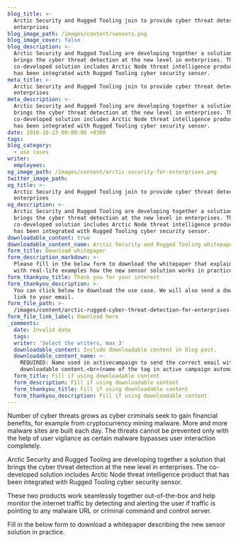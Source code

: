 ```yaml
---
blog_title: >-
  Arctic Security and Rugged Tooling join to provide cyber threat detection for
  enterprises
blog_image_path: /images/content/sensors.png
blog_image_cover: false
blog_description: >-
  Arctic Security and Rugged Tooling are developing together a solution that
  brings the cyber threat detection at the new level in enterprises. The
  co-developed solution includes Arctic Node threat intelligence product that
  has been integrated with Rugged Tooling cyber security sensor.
meta_title: >-
  Arctic Security and Rugged Tooling join to provide cyber threat detection for
  enterprises
meta_description: >-
  Arctic Security and Rugged Tooling are developing together a solution that
  brings the cyber threat detection at the new level in enterprises. The
  co-developed solution includes Arctic Node threat intelligence product that
  has been integrated with Rugged Tooling cyber security sensor.
date: 2018-10-23 00:00:00 +0300
tags:
blog_category:
  - use cases
writer:
  employees:
og_image_path: /images/content/arctic-security-for-enterprises.png
twitter_image_path:
og_title: >-
  Arctic Security and Rugged Tooling join to provide cyber threat detection for
  enterprises
og_description: >-
  Arctic Security and Rugged Tooling are developing together a solution that
  brings the cyber threat detection at the new level in enterprises. The
  co-developed solution includes Arctic Node threat intelligence product that
  has been integrated with Rugged Tooling cyber security sensor.
downloadable_content: true
downloadable_content_name: Arctic Security and Rugged Tooling whitepaper
form_title: Download whitepaper
form_description_markdown: >-
  Please fill in the below form to download the whitepaper that explains you
  with real-life examples how the new sensor solution works in practice.
form_thankyou_title: Thank you for your interest
form_thankyou_description: >-
  You can click below to download the use case. We will also send a download
  link to your email.
form_file_path: >-
  /images/content/arctic-rugged-cyber-threat-detection-for-enterprises-whitepaper.pdf
form_file_link_label: Download here
_comments:
  date: Invalid date
  tags:
  writer: 'Select the writers, max 3'
  downloadable_content: Include downloadable content in blog post.
  downloadable_content_name: >-
    REQUIRED: Name used in activecampaign to send the correct email with
    downloadable content.<br>(name of the tag in active campaign automation)
  form_title: Fill if using downloadable content
  form_description: Fill if using downloadable content
  form_thankyou_title: Fill if using downloadable content
  form_thankyou_description: Fill if using downloadable content
---
```


Number of cyber threats grows as cyber criminals seek to gain financial benefits, for example from cryptocurrency mining malware. More and more malware sites are built each day. The threats cannot be prevented only with the help of user vigilance as certain malware bypasses user interaction completely.

Arctic Security and Rugged Tooling are developing together a solution that brings the cyber threat detection at the new level in enterprises. The co-developed solution includes Arctic Node threat intelligence product that has been integrated with Rugged Tooling cyber security sensor.

These two products work seamlessly together out-of-the-box and help monitor the internet traffic by detecting and alerting the user if traffic is pointing to any malware URL or criminal command and control server.

Fill in the below form to download a whitepaper describing the new sensor solution in practice.
